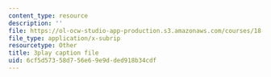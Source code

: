 ```yaml
---
content_type: resource
description: ''
file: https://ol-ocw-studio-app-production.s3.amazonaws.com/courses/18-01sc-single-variable-calculus-fall-2010/6cf5d57358d756e69e9dded918b34cdf_Bv9kVDcj7yo.vtt
file_type: application/x-subrip
resourcetype: Other
title: 3play caption file
uid: 6cf5d573-58d7-56e6-9e9d-ded918b34cdf
---
```

